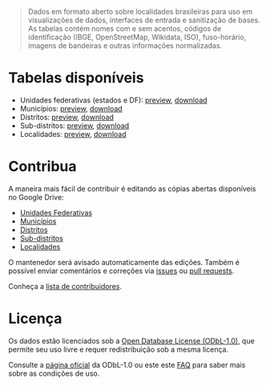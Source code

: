 >  Dados em formato aberto sobre localidades brasileiras para uso em visualizações de dados, interfaces de entrada e sanitização de bases. As tabelas contém nomes com e sem acentos, códigos de identificação (IBGE, OpenStreetMap, Wikidata, ISO), fuso-horário, imagens de bandeiras e outras informações normalizadas.

# Tabelas disponíveis

- Unidades federativas (estados e DF): [preview](data/states.csv), <a href="data/states.csv" download>download</a>
- Municípios: [preview](data/cities.csv), <a href="https://github.com/mapaslivres/localidades/raw/master/data/cities.csv" download>download</a>
- Distritos: [preview](data/districts.csv), <a href="https://github.com/mapaslivres/localidades/raw/master/data/districts.csv" download>download</a>
- Sub-distritos: [preview](data/subdistricts.csv), <a href="https://github.com/mapaslivres/localidades/raw/master/data/subdistricts.csv" download>download</a>
- Localidades: [preview](data/localities.csv), <a href="https://github.com/mapaslivres/localidades/raw/master/data/localities.csv" download>download</a>

# Contribua

A maneira mais fácil de contribuir é editando as cópias abertas disponíveis no Google Drive:

- [Unidades Federativas](https://docs.google.com/spreadsheets/d/1nlPA0d50gipYFeT5OSQWgnE59_LkTiuTnZOJ8UZ_B_Y/edit?usp=sharing)
- [Municípios](https://docs.google.com/spreadsheets/d/1zmHOD24AZ0T6jTUPh2-YEYo6dDO3bEaokm07fAywNaA/edit?usp=sharing)
- [Distritos](https://docs.google.com/spreadsheets/d/1Q3r1IkS7yd2CbN2qPlZiH_-q84Qv10dO5JFq2HPlxsI/edit?usp=sharing)
- [Sub-distritos](https://docs.google.com/spreadsheets/d/1XYBbe915oFyXEEOH6lgIuHPt_zzCwcxO47RZIDMt-bA/edit?usp=sharing)
- [Localidades](https://docs.google.com/spreadsheets/d/1G77b3r_SGHC_Zuz91aNoQddMPdSfPDLCa6x8AjRlrM4/edit?usp=sharing)

O mantenedor será avisado automaticamente das edições. Também é possível enviar comentários e correções via [issues](issues) ou [pull requests](https://help.github.com/articles/about-pull-requests).

Conheça a [lista de contribuidores](graphs/contributors).

# Licença

Os dados estão licenciados sob a [Open Database License (ODbL-1.0)](LICENSE), que permite seu uso livre e requer redistribuição sob a mesma licença.

Consulte a [página oficial](https://opendatacommons.org/licenses/odbl/) da ODbL-1.0 ou este este [FAQ](http://wiki.openstreetmap.org/wiki/Legal_FAQ/CC-BY-SA_Archive#What.27s_this_about_a_licence_change.3F) para saber mais sobre as condições de uso.
